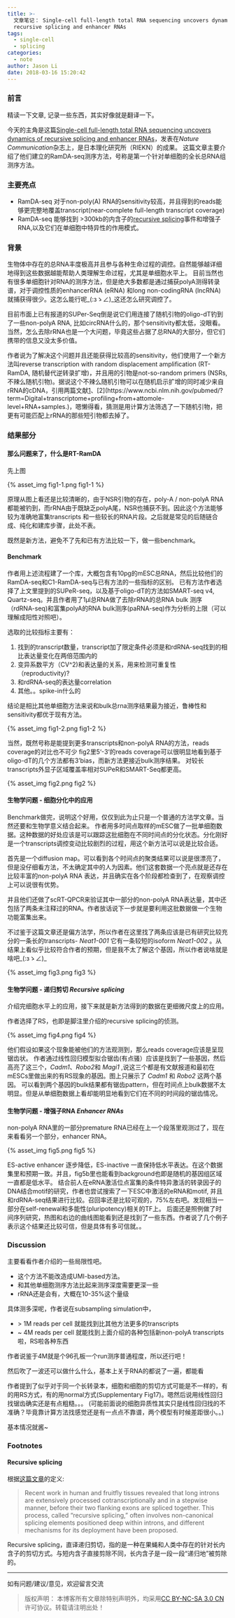 ```yaml
---
title: >-
  文章笔记： Single-cell full-length total RNA sequencing uncovers dynamics of
  recursive splicing and enhancer RNAs
tags:
  - single-cell
  - splicing
categories:
  - note
author: Jason Li
date: 2018-03-16 15:20:42
---
```



### 前言
精读一下文章, 记录一些东西，其实好像就是翻译一下。

今天的主角是这篇[Single-cell full-length total RNA sequencing uncovers dynamics of recursive splicing and enhancer RNAs](https://www.ncbi.nlm.nih.gov/pubmed/?term=Single-cell+full-length+total+RNA+sequencing+uncovers+dynamics+of+recursive+splicing+and+enhancer+RNAs)，发表在*Nature Communication*杂志上，是日本理化研究所（RIEKN）的成果。
这篇文章主要介绍了他们建立的RamDA-seq测序方法，号称是第一个针对单细胞的全长总RNA组测序方法。

<!--more-->

### 主要亮点

- RamDA-seq 对于non-poly(A) RNA的sensitivity较高，并且得到的reads能够更完整地覆盖transcript(near-complete full-length transcript coverage)
- RamDA-seq 能够找到 >300kb的内含子的[recursive splicing](#RS)事件和增强子RNA,以及它们在单细胞中特异性的作用模式。

### 背景

生物体中存在的总RNA丰度极高并且参与各种生命过程的调控。自然能够越详细地得到这些数据越能帮助人类理解生命过程，尤其是单细胞水平上。
目前当然也有很多单细胞针对RNA的测序方法，但是绝大多数都是通过捕获polyA测得转录谱，对于调控性质的enhancerRNA (eRNA) 和long non-codingRNA (lncRNA) 就捕获得很少。这怎么能行呢_(:зゝ∠)_这还怎么研究调控了。

目前市面上已有报道的SUPer-Seq倒是说它们用连接了随机引物的oligo-dT钓到了一些non-polyA RNA, 比如circRNA什么的，那个sensitivity都太低，没眼看。当然，怎么去除rRNA也是一个大问题，毕竟这些占据了总RNA的大部分，但它们携带的信息又没太多价值。

作者说为了解决这个问题并且还能获得比较高的sensitivity，他们使用了一个新方法叫reverse transcription with random displacement amplification (RT-RamDA, 随机替代逆转录扩增)，并且用的引物是not-so-random primers (NSRs, 不辣么随机引物)。据说这个不辣么随机引物可以在随机启示扩增的同时减少来自rRNA的cDNA，引用两篇文献[1](https://www.ncbi.nlm.nih.gov/pubmed/?term=Digital+transcriptome+profiling+using+selective+hexamer+priming+for+cDNA+synthesis.)、[2](https://www.ncbi.nlm.nih.gov/pubmed/?term=Digital+transcriptome+profiling+from+attomole-level+RNA+samples.)，嗯懒得看，猜测是用计算方法筛选了一下随机引物，把更有可能匹配上rRNA的那些短引物都去掉了。

### 结果部分

#### 那么问题来了，什么是RT-RamDA

先上图

{% asset_img fig1-1.png fig1-1 %}

原理从图上看还是比较清晰的，由于NSR引物的存在，poly-A / non-polyA RNA都能被钓到，而rRNA由于既缺乏polyA尾，NSR也捕获不到。因此这个方法能够较为准确地富集transcripts 和一些较长的RNA片段。之后就是常见的后随链合成、纯化和建库步骤，此处不表。

既然是新方法，避免不了先和已有方法比较一下，做一些benchmark。

#### Benchmark

作者用上述流程建了一个库，大概包含有10pg的mESC总RNA，然后比较他们的RamDA-seq和C1-RamDA-seq与已有方法的一些指标的区别。
已有方法作者选择了上文里提到的SUPeR-seq，以及基于oligo-dT的方法如SMART-seq v4, Quartz-seq。并且作者用了1μl总RNA做了去除rRNA的总RNA bulk 测序（rdRNA-seq)和富集polyA的RNA bulk测序(paRNA-seq)作为分析的上限（可以理解成阳性对照吧）。

选取的比较指标主要有：

1. 找到的transcript数量，transcript加了限定条件必须是和rdRNA-seq找到的相比表达量变化在两倍范围内的
2. 变异系数平方（CV^2)和表达量的关系，用来检测可重复性（reproductivity)?
3. 和rdRNA-seq的表达量correlation
4. 其他。。spike-in什么的

结论是相比其他单细胞方法来说和bulk总rna测序结果最为接近，鲁棒性和sensitivity都优于现有方法。

{% asset_img fig1-2.png fig1-2 %}

当然，既然号称是能提到更多transcripts和non-polyA RNA的方法，reads coverage的对比也不可少
fig2里5‘-3‘的reads coverage可以很明显地看到基于oligo-dT的几个方法都有3’bias，而新方法更接近bulk测序结果。
对较长transcripts外显子区域覆盖率相对SUPeR和SMART-Seq都更高。

{% asset_img fig2.png fig2 %}

#### 生物学问题 - 细胞分化中的应用

Benchmark做完，说明这个好用，仅仅到此为止只是一个普通的方法学文章。当然还要和生物学意义结合起来。
作者用多时间点取样的mESC做了一批单细胞数据。这种数据的好处应该是可以跟踪这批细胞在不同时间点的分化状态。分化刚好是一个transcripts调控变动比较剧烈的过程，用这个新方法可以说是比较合适。

首先是一个diffusion map。可以看到各个时间点的聚类结果可以说是很漂亮了，但是没仔细看方法，不太确定其中的人为因素。他们这套数据一个亮点就是还存在比较丰富的non-polyA RNA 表达，并且确实在各个阶段都检查到了，在观察调控上可以说很有优势。

并且他们还做了scRT-QPCR来验证其中一部分的non-polyA RNA表达量，其中还包括了两条未注释过的RNA。作者放话说下一步就是要利用这批数据做一个生物功能富集出来。

不过鉴于这篇文章还是偏方法学，所以作者在这里找了两条应该是已有研究比较充分的一条长的transcripts- *Neat1-001* 它有一条较短的isoform *Neat1-002* 。从结果上看似乎比较符合作者的预期，但是我不太了解这个基因，所以作者说啥就是啥吧_(:зゝ∠)_

{% asset_img fig3.png fig3 %}

#### 生物学问题 - 递归剪切 *Recursive splicing*

介绍完细胞水平上的应用，接下来就是新方法得到的数据在更细微尺度上的应用。

作者选择了RS，也即是脚注里介绍的recursive splicing的侦测。

{% asset_img fig4.png fig4 %}

他们假设如果这个现象能被他们的方法观测到，那么reads coverage应该是呈现锯齿状。
作者通过线性回归模型拟合锯齿(有点骚）应该是找到了一些基因，然后高亮了这三个，*Cadm1*、*Robo2*和 *Magi1* ,说这三个都是有文献报道和最初在mESCs里做出来的有RS现象的基因。图上只展示了 *Cadm1* 和 *Robo2* 这两个基因。
可以看到两个基因的bulk结果都有锯齿pattern，但在时间点上bulk数据不太明显。但是从单细胞数据上看却能明显地看到它们在不同的时间段的锯齿情况。

#### 生物学问题 - 增强子RNA *Enhancer RNAs*

non-polyA RNA里的一部分premature RNA已经在上一个段落里观测过了，现在来看看另一个部分，enhancer RNA。

{% asset_img fig5.png fig5 %}

ES-active enhancer 逐步降低，ES-inactive 一直保持低水平表达。在这个数据集里和预期一致。并且，fig5b里也能看到background也即是随机的基因组区域一直都是低水平。
结合前人在eRNA激活位点富集的条件特异激活的转录因子的DNA结合motif的研究，作者也尝试搜索了一下ESC中激活的eRNA和motif, 并且和rdRNA-seq结果进行比较。召回率还是比较可观的，75%左右吧。发现相当一部分在self-renewal和多能性(pluripotency)相关的TF上。
后面还是照例做了时间序列研究，热图和右边的曲线图能看到还是找到了一些东西。作者说了几个例子表示这个结果还比较可信，但是具体有多可信就。。

### Discussion

主要看看作者介绍的一些局限性吧。

- 这个方法不能改造成UMI-based方法。
- 和其他单细胞测序方法比起来测序深度需要更深一些 
- rRNA还是会有，大概在10-35%这个量级

具体测多深呢，作者说在subsampling simulation中，
- \> 1M reads per cell 就能找到比其他方法更多的transcripts
- ~ 4M reads per cell 就能找到上面介绍的各种包括新non-polyA transcripts啦，RS啦各种东西

作者说鉴于4M就是个96孔板一个run测序普通程度，所以还行吧！

然后吹了一波还可以做什么什么，基本上关于RNA的都说了一遍，都能看

作者提到了似乎对于同一个长转录本，细胞和细胞的剪切方式可能是不一样的，有的用RS方式，有的用normal方式(Supplementary Fig17)。嗯然后说用线性回归找锯齿确实还是有点粗糙。。。
(可能前面说的细胞异质性其实只是线性回归找的不准确？毕竟靠计算方法找感觉还是有一点点不靠谱，两个模型有时候差距很小。。)

基本情况就酱~

### Footnotes
#### Recursive splicing <span id = "RS">  </span>
根据[这篇文章](https://www.ncbi.nlm.nih.gov/pmc/articles/PMC5126111/)的定义:
>Recent work in human and fruitfly tissues revealed that long introns are extensively processed cotranscriptionally and in a stepwise manner, before their two flanking exons are spliced together. This process, called “recursive splicing,” often involves non-canonical splicing elements positioned deep within introns, and different mechanisms for its deployment have been proposed. 

Recursive splicing，直译递归剪切，指的是一种在果蝇和人类中存在的针对长内含子的剪切方式。与短内含子直接剪除不同，长内含子是一段一段“递归地”被剪除的。


---
如有问题/建议/意见，欢迎留言交流
>版权声明： 本博客所有文章除特别声明外，均采用[CC BY-NC-SA 3.0 CN](https://creativecommons.org/licenses/by-nc-sa/3.0/cn/deed.zh)许可协议。转载请注明出处！